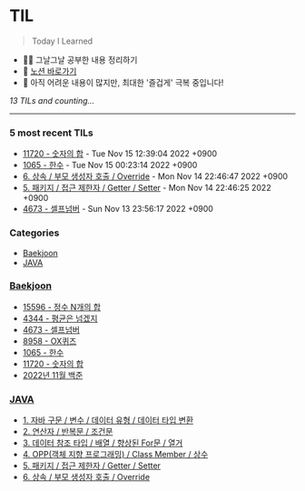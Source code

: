 # TIL
> Today I Learned

- ✍🏻 그날그날 공부한 내용 정리하기
- 📑 [노션 바로가기](https://6suk.notion.site/d8178c919339498ca4d8a80ef05734f2?v=0cd23c88e74b4c68ab86275323f42f88)
- 🐣 아직 어려운 내용이 많지만, 최대한 '즐겁게' 극복 중입니다!


_13 TILs and counting..._

---

### 5 most recent TILs

- [11720 - 숫자의 합](Baekjoon/20221115_11720.md) - Tue Nov 15 12:39:04 2022 +0900
- [1065 - 한수](Baekjoon/20221115_1065.md) - Tue Nov 15 00:23:14 2022 +0900
- [6. 상속 / 부모 생성자 호출 / Override](JAVA/6.상속_Override.md) - Mon Nov 14 22:46:47 2022 +0900
- [5. 패키지 / 접근 제한자 / Getter / Setter](JAVA/5.패키지_접근제한자_Getter와Setter.md) - Mon Nov 14 22:46:25 2022 +0900
- [4673 - 셀프넘버](Baekjoon/20221113_4673.md) - Sun Nov 13 23:56:17 2022 +0900

### Categories

- [Baekjoon](#Baekjoon)
- [JAVA](#JAVA)

### [Baekjoon](#Baekjoon)
- [15596 - 정수 N개의 합](Baekjoon/20221113_15596.md)
- [4344 - 평균은 넘겠지](Baekjoon/20221113_4344.md)
- [4673 - 셀프넘버](Baekjoon/20221113_4673.md)
- [8958 - OX퀴즈](Baekjoon/20221113_8958.md)
- [1065 - 한수](Baekjoon/20221115_1065.md)
- [11720 - 숫자의 합](Baekjoon/20221115_11720.md)
- [2022년 11월 백준](Baekjoon/baekjoon-2022-11.md)

### [JAVA](#JAVA)
- [1. 자바 구문 / 변수 / 데이터 유형 / 데이터 타입 변환](JAVA/1.JAVA기초.md)
- [2. 연산자 / 반복문 / 조건문](JAVA/2.연산자_반복문_조건문.md)
- [3. 데이터 참조 타입 / 배열 / 향상된 For문 / 열거](JAVA/3.데이터참조타입_배열_향상된For문_열거.md)
- [4. OPP(객체 지향 프로그래밍) / Class Member / 상수](JAVA/4.OPP_ClassMember.md)
- [5. 패키지 / 접근 제한자 / Getter / Setter](JAVA/5.패키지_접근제한자_Getter와Setter.md)
- [6. 상속 / 부모 생성자 호출 / Override](JAVA/6.상속_Override.md)

[1]: https://simonwillison.net/2020/Apr/20/self-rewriting-readme/
[2]: https://github.com/jbranchaud/til

